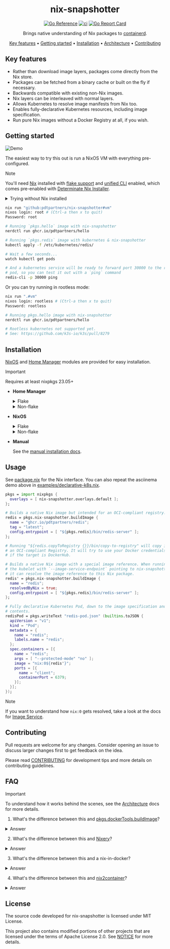 <div align="center">

# nix-snapshotter

[![Go Reference][go-reference-badge]][go-reference]
[![ci][ci-badge]][ci]
[![Go Report Card][go-report-card-badge]][go-report-card]

Brings native understanding of Nix packages to [containerd](https://github.com/containerd/containerd).

[Key features](#key-features) •
[Getting started](#getting-started) •
[Installation](#installation) •
[Architecture][architecture] •
[Contributing](CONTRIBUTING.md)

</div>

## Key features

- Rather than download image layers, packages come directly from the Nix store.
- Packages can be fetched from a binary cache or built on the fly if necessary.
- Backwards compatible with existing non-Nix images.
- Nix layers can be interleaved with normal layers.
- Allows Kubernetes to resolve image manifests from Nix too.
- Enables fully-declarative Kubernetes resources, including image
  specification.
- Run pure Nix images without a Docker Registry at all, if you wish.

## Getting started

![Demo](docs/demo.gif)

The easiest way to try this out is run a NixOS VM with everything
pre-configured.

> [!NOTE]
> You'll need [Nix][nix] installed with [flake support][nix-flake] and [unified CLI][nix-command] enabled,
> which comes pre-enabled with [Determinate Nix Installer][nix-installer].
>
> <details>
> <summary>Trying without Nix installed</summary>
>
> If you have [docker][docker] or another OCI runtime installed, you can run
> `docker run --rm -it nixpkgs/nix-flakes`:
>
> ```sh
> nix run github:pdtpartners/nix-snapshotter#vm
> ```
> </details>

```sh
nix run "github:pdtpartners/nix-snapshotter#vm"
nixos login: root # (Ctrl-a then x to quit)
Password: root

# Running `pkgs.hello` image with nix-snapshotter
nerdctl run ghcr.io/pdtpartners/hello

# Running `pkgs.redis` image with kubernetes & nix-snapshotter
kubectl apply -f /etc/kubernetes/redis/

# Wait a few seconds... 
watch kubectl get pods

# And a kubernetes service will be ready to forward port 30000 to the redis
# pod, so you can test it out with a `ping` command
redis-cli -p 30000 ping
```

Or you can try running in rootless mode:

```sh
nix run ".#vm"
nixos login: rootless # (Ctrl-a then x to quit)
Password: rootless

# Running pkgs.hello image with nix-snapshotter
nerdctl run ghcr.io/pdtpartners/hello

# Rootless kubernetes not supported yet.
# See: https://github.com/k3s-io/k3s/pull/8279
```

## Installation

[NixOS][nixos] and [Home Manager][home-manager] modules are provided for
easy installation.

> [!IMPORTANT]
> Requires at least nixpkgs 23.05+

- **Home Manager**

  <details>
  <summary>Flake</summary>

  ```nix
  {
    inputs = {
      nixpkgs.url = "github:NixOS/nixpkgs/nixos-unstable";
      home-manager = {
        url = "github:nix-community/home-manager";
        inputs.nixpkgs.follows = "nixpkgs";
      };
      nix-snapshotter = {
        url = "github:pdtpartners/nix-snapshotter";
        inputs.nixpkgs.follows = "nixpkgs";
      };
    };

    outputs = { nixpkgs, home-manager, nix-snapshotter, ... }: {
      homeConfigurations.myuser = home-manager.lib.homeManagerConfiguration {
        pkgs = import nixpkgs { system = "x86_64-linux"; };
        modules = [
          {
            home = {
              username = "myuser";
              homeDirectory = "/home/myuser";
              stateVersion = "23.11";
            };

            programs.home-manager.enable = true;

            # Let home-manager automatically start systemd user services.
            # Will eventually become the new default.
            systemd.user.startServices = "sd-switch";
          }
          ({ pkgs, ... }: {
            # (1) Import home-manager module.
            imports = [ nix-snapshotter.rootless ];

            # (2) Add overlay.
            nixpkgs.overlays = [ nix-snapshotter.overlays.default ];

            # (3) Enable service.
            services.nix-snapshotter.rootless = {
              enable = true;
              setContainerdSnapshotter = true;
            };

            # (4) Add a containerd CLI like nerdctl.
            home.packages = [ pkgs.nerdctl ];
          })
        ];
      };
    };
  }
  ```
  </details>

  <details>
  <summary>Non-flake</summary>

  ```nix
  { pkgs, ... }:
  let
    nix-snapshotter = import (
      builtins.fetchTarball "https://github.com/pdtpartners/nix-snapshotter/archive/main.tar.gz"
    );

  in {
    imports = [
      ./hardware-configuration.nix
      # (1) Import home-manager module.
      nix-snapshotter.nixosModules.default
    ];

    # (2) Add overlay.
    nixpkgs.overlays = [ nix-snapshotter.overlays.default ];

    # (3) Enable service.
    services.nix-snapshotter = {
      enable = true;
      setContainerdSnapshotter = true;
    };

    # (4) Add a containerd CLI like nerdctl.
    environment.systemPackages = [ pkgs.nerdctl ];
  }
  ```
  </details>

- **NixOS**

  <details>
  <summary>Flake</summary>

  ```nix
  {
    inputs = {
      nixpkgs.url = "github:NixOS/nixpkgs/nixos-unstable";
      nix-snapshotter = {
        url = "github:pdtpartners/nix-snapshotter";
        inputs.nixpkgs.follows = "nixpkgs";
      };
    };

    outputs = { nixpkgs, nix-snapshotter, ... }: {
      nixosConfigurations.myhost = nixpkgs.lib.nixosSystem {
        system = "x86_64-linux";
        modules = [
          ./hardware-configuration.nix
          ({ pkgs, ... }: {
            # (1) Import nixos module.
            imports = [ nix-snapshotter.nixosModules.default ];

            # (2) Add overlay.
            nixpkgs.overlays = [ nix-snapshotter.overlays.default ];

            # (3) Enable service.
            services.nix-snapshotter = {
              enable = true;
              setContainerdSnapshotter = true;
            };

            # (4) Add a containerd CLI like nerdctl.
            environment.systemPackages = [ pkgs.nerdctl ];
          })
        ];
      };
    };
  }
  ```
  </details>

  <details>
  <summary>Non-flake</summary>

  ```nix
  { pkgs, ... }:
  let
    nix-snapshotter = import (
      builtins.fetchTarball "https://github.com/pdtpartners/nix-snapshotter/archive/main.tar.gz"
    );

  in {
    imports = [
      ./hardware-configuration.nix
      # (1) Import home-manager module.
      nix-snapshotter.nixosModules.default
    ];

    # (2) Add overlay.
    nixpkgs.overlays = [ nix-snapshotter.overlays.default ];

    # (3) Enable service.
    services.nix-snapshotter = {
      enable = true;
      setContainerdSnapshotter = true;
    };

    # (4) Add a containerd CLI like nerdctl.
    environment.systemPackages = [ pkgs.nerdctl ];
  }
  ```
  </details>

- **Manual**

  See the [manual installation docs][manual-install].

## Usage

See [package.nix](package.nix) for the Nix interface. You can also repeat the
asciinema demo above in
[examples/declarative-k8s.nix](examples/declarative-k8s.nix).

```nix
pkgs = import nixpkgs {
  overlays = [ nix-snapshotter.overlays.default ];
};

# Builds a native Nix image but intended for an OCI-compliant registry.
redis = pkgs.nix-snapshotter.buildImage {
  name = "ghcr.io/pdtpartners/redis";
  tag = "latest";
  config.entrypoint = [ "${pkgs.redis}/bin/redis-server" ];
};

# Running "${redis.copyToRegistry {}}/bin/copy-to-registry" will copy it to
# an OCI-compliant Registry. It will try to use your Docker credentials to push
# if the target is DockerHub.

# Builds a native Nix image with a special image reference. When running
# the kubelet with `--image-service-endpoint` pointing to nix-snapshotter, then
# it can resolve the image reference to this Nix package.
redis' = pkgs.nix-snapshotter.buildImage {
  name = "redis";
  resolvedByNix = true;
  config.entrypoint = [ "${pkgs.redis}/bin/redis-server" ];
};

# Fully declarative Kubernetes Pod, down to the image specification and its
# contents.
redisPod = pkgs.writeText "redis-pod.json" (builtins.toJSON {
  apiVersion = "v1";
  kind = "Pod";
  metadata = {
    name = "redis";
    labels.name = "redis";
  };
  spec.containers = [{
    name = "redis";
    args = [ "--protected-mode" "no" ];
    image = "nix:0${redis'}";
    ports = [{
      name = "client";
      containerPort = 6379;
    }];
  }];
});
```

> [!NOTE]
> If you want to understand how `nix:0` gets resolved, take a look at the docs
> for [Image Service][image-service].

## Contributing

Pull requests are welcome for any changes. Consider opening an issue to discuss
larger changes first to get feedback on the idea.

Please read [CONTRIBUTING](CONTRIBUTING.md) for development tips and
more details on contributing guidelines.

## FAQ

> [!IMPORTANT]
> To understand how it works behind the scenes, see the
> [Architecture][architecture] docs for more details.

1. What's the difference between this and [pkgs.dockerTools.buildImage][dockerTools]?

<details>
<summary>Answer</summary>

The upstream `buildImage` streams Nix packages into tarballs, compresses them
and pushes them to an OCI registry. Since there is a limit to number of layers
in an image, a heuristic is used to put popular packages together. There is
large amount of duplication between your Nix binary cache and the Docker
Registry tarballs, and even between images that share packages as the layers may
duplicate common packages due to the heuristic-based layering strategy.

With `pkgs.nix-snapshotter.buildImage`, containerd natively understand Nix
packages, so everything is pulled at package granularity without the layer
limit. This means all the container content is either already in your host nix
store or fetched from your Nix binary cache.
</details>

2. What's the difference between this and [Nixery][nixery]?

<details>
<summary>Answer</summary>

Nixery exposes an API (in the form of an OCI registry) to dynamically build
Nix-based images, but still uses the same layering strategy as upstream's
`pkgs.dockerTools.buildImage` (see above). So Nixery suffers from the same
inefficiency in duplication. However, Nixery can totally start building
nix-snapshotter images so we can have a Docker Registry that can dynamically
build native Nix images.

</details>

3. What's the difference between this and a nix-in-docker?

<details>
<summary>Answer</summary>

If you run nix inside a container (e.g. `nixos/nix` or `nixpkgs/nix-flake`)
then you are indeed fetching packages using the Nix store. However, each
container will have its own Nix store instead of de-duplicating at the host
level.

nix-snapshotter is intended to live on the host system (sibling to containerd
and/or kubelet) so that multiple containers running different images can share
the underlying packages from the same Nix store.

</details>

4. What's the difference between this and [nix2container][nix2container]?

<details>
<summary>Answer</summary>

nix2container improves upon `pkgs.dockerTools.buildImage` in a few ways. First
it does something similar to `pkgs.dockerTools.streamLayeredImage` where it
avoids writing Nix layer tarballs to Nix store and builds them JIT when
exporting, like with it's passthru attribute `copyToRegistry`. This avoids
writing Nix layer tarballs into the Nix store unnecessarily.

Secondly, it separates out image metadata and layer metadata. This means that
when updating the image config, layers don't need to be rebuilt. Thirdly, each
layer metadata is in its own Nix package, so only updated layers need to be
rebuilt.

Lastly, the layer metadata is a JSON that contains the Nix store paths along
with the digest which is computed from the layer tarball which is thrown away.
This lets the tool `skopeo` to only copy non-existing layers, which then builds
the requested layer tarballs again JIT.

nix2container is a great improvement, but still suffers same problems pointed
out in the `pkgs.dockerTools.buildImage` section. It duplicates data between
Nix binary cache and Docker Registry, and it duplicates packages between layers
due to using a similar heuristic-based strategy.

`pkgs.nix-snapshotter.buildImage` has all the same improvements, except that
we do write the final image back to the Nix store since it's tiny and allows us
to resolve image manifests via a Nix package.

</details>

## License

The source code developed for nix-snapshotter is licensed under MIT License.

This project also contains modified portions of other projects that are
licensed under the terms of Apache License 2.0. See [NOTICE](NOTICE) for more
details.

[architecture]: docs/architecture.md
[ci-badge]: https://github.com/pdtpartners/nix-snapshotter/actions/workflows/ci.yml/badge.svg
[ci]: https://github.com/pdtpartners/nix-snapshotter/actions?query=workflow%3ACI
[docker]: https://www.docker.com/
[dockerTools]: https://nixos.org/manual/nixpkgs/stable/#ssec-pkgs-dockerTools-buildImage
[go-reference-badge]: https://pkg.go.dev/badge/github.com/pdtpartners/nix-snapshotter.svg
[go-reference]: https://pkg.go.dev/github.com/pdtpartners/nix-snapshotter
[go-report-card-badge]: https://goreportcard.com/badge/github.com/pdtpartners/nix-snapshotter
[go-report-card]: https://goreportcard.com/report/github.com/pdtpartners/nix-snapshotter
[home-manager]: https://github.com/nix-community/home-manager
[image-service]: docs/architecture.md#image-service
[manual-install]: docs/manual-install.md
[nix2container]: https://github.com/nlewo/nix2container
[nix-command]: https://zero-to-nix.com/concepts/nix#unified-cli
[nixery]: https://nixery.dev/
[nix-flake]: https://zero-to-nix.com/concepts/flakes
[nix]: https://nixos.org/
[nix-installer]: https://zero-to-nix.com/start/install
[nixos]: https://zero-to-nix.com/concepts/nixos
